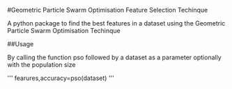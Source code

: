 #Geometric Particle Swarm Optimisation Feature Selection Techinque

A python package to find the best features in a dataset using the Geometric Particle Swarm Optimisation Techinque

##Usage

By calling the function pso followed by a dataset as a parameter optionally with the population size

'''
fearures,accuracy=pso(dataset)
'''
